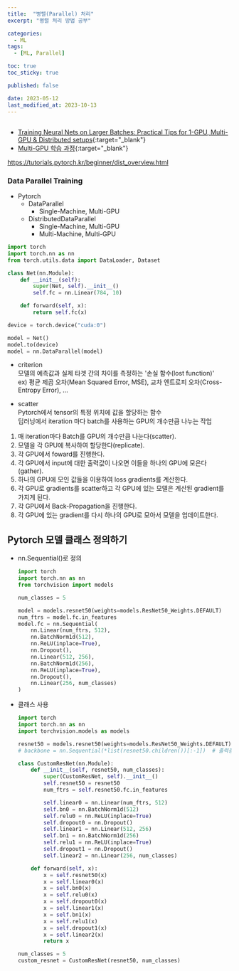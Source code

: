 ```yaml
---
title:  "병렬(Parallel) 처리"
excerpt: "병렬 처리 방법 공부"

categories:
  - ML
tags:
  - [ML, Parallel]

toc: true
toc_sticky: true

published: false

date: 2023-05-12
last_modified_at: 2023-10-13
---
```


##   
- [Training Neural Nets on Larger Batches: Practical Tips for 1-GPU, Multi-GPU & Distributed setups](https://medium.com/huggingface/training-larger-batches-practical-tips-on-1-gpu-multi-gpu-distributed-setups-ec88c3e51255){:target="_blank"}  
- [Multi-GPU 학습 과정](https://medium.com/daangn/pytorch-multi-gpu-%ED%95%99%EC%8A%B5-%EC%A0%9C%EB%8C%80%EB%A1%9C-%ED%95%98%EA%B8%B0-27270617936b){:target="_blank"}  

https://tutorials.pytorch.kr/beginner/dist_overview.html  

### Data Parallel Training  
- Pytorch  
  - DataParallel  
    - Single-Machine, Multi-GPU  
  - DistributedDataParallel  
    - Single-Machine, Multi-GPU  
    - Multi-Machine, Multi-GPU  

```python
import torch
import torch.nn as nn
from torch.utils.data import DataLoader, Dataset

class Net(nn.Module):
    def __init__(self):
        super(Net, self).__init__()
        self.fc = nn.Linear(784, 10)

    def forward(self, x):
        return self.fc(x)

device = torch.device("cuda:0")

model = Net()
model.to(device)
model = nn.DataParallel(model)
```

- criterion  
모델의 예측값과 실제 타겟 간의 차이를 측정하는 '손실 함수(lost function)'  
ex) 평균 제곱 오차(Mean Squared Error, MSE), 교차 엔트로피 오차(Cross-Entropy Error), ...  

- scatter  
Pytorch에서 tensor의 특정 위치에 값을 할당하는 함수  
딥러닝에서 iteration 마다 batch를 사용하는 GPU의 개수만큼 나누는 작업  

1. 매 iteration마다 Batch를 GPU의 개수만큼 나눈다(scatter).
2. 모델을 각 GPU에 복사하여 할당한다(replicate).
3. 각 GPU에서 foward를 진행한다.
4. 각 GPU에서 input에 대한 출력값이 나오면 이들을 하나의 GPU에 모은다(gather).
5. 하나의 GPU에 모인 값들을 이용하여 loss gradients를 계산한다.
6. 각 GPU로 gradients를 scatter하고 각 GPU에 있는 모델은 계산된 gradient를 가지게 된다.
7. 각 GPU에서 Back-Propagation을 진행한다.
8. 각 GPU에 있는 gradient를 다시 하나의 GPU로 모아서 모델을 업데이트한다. 




## Pytorch 모델 클래스 정의하기  
- nn.Sequential()로 정의  
  ```python
  import torch
  import torch.nn as nn
  from torchvision import models

  num_classes = 5

  model = models.resnet50(weights=models.ResNet50_Weights.DEFAULT)
  num_ftrs = model.fc.in_features
  model.fc = nn.Sequential(
      nn.Linear(num_ftrs, 512),
      nn.BatchNorm1d(512),
      nn.ReLU(inplace=True),
      nn.Dropout(),
      nn.Linear(512, 256),
      nn.BatchNorm1d(256),
      nn.ReLU(inplace=True),
      nn.Dropout(),
      nn.Linear(256, num_classes)
  )
  ```

- 클래스 사용  
  ```python
  import torch
  import torch.nn as nn
  import torchvision.models as models

  resnet50 = models.resnet50(weights=models.ResNet50_Weights.DEFAULT)
  # backbone = nn.Sequential(*list(resnet50.children())[:-1])  # 출력층 사용X

  class CustomResNet(nn.Module):
      def __init__(self, resnet50, num_classes):
          super(CustomResNet, self).__init__()
          self.resnet50 = resnet50
          num_ftrs = self.resnet50.fc.in_features

          self.linear0 = nn.Linear(num_ftrs, 512)
          self.bn0 = nn.BatchNorm1d(512)
          self.relu0 = nn.ReLU(inplace=True)
          self.dropout0 = nn.Dropout()
          self.linear1 = nn.Linear(512, 256)
          self.bn1 = nn.BatchNorm1d(256)
          self.relu1 = nn.ReLU(inplace=True)
          self.dropout1 = nn.Dropout()
          self.linear2 = nn.Linear(256, num_classes)

      def forward(self, x):
          x = self.resnet50(x)
          x = self.linear0(x)
          x = self.bn0(x)
          x = self.relu0(x)
          x = self.dropout0(x)
          x = self.linear1(x)
          x = self.bn1(x)
          x = self.relu1(x)
          x = self.dropout1(x)
          x = self.linear2(x)
          return x

  num_classes = 5
  custom_resnet = CustomResNet(resnet50, num_classes)
  ```
